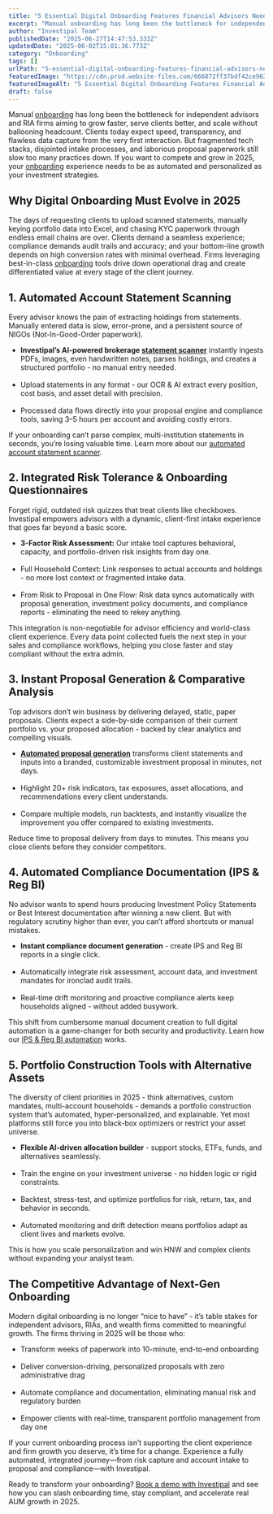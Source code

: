 ```yaml
---
title: "5 Essential Digital Onboarding Features Financial Advisors Need in 2025"
excerpt: "Manual onboarding has long been the bottleneck for independent advisors and RIA firms aiming to grow faster, serve clients better, and scale without ballooning headcount."
author: "Investipal Team"
publishedDate: "2025-06-27T14:47:53.333Z"
updatedDate: "2025-06-02T15:01:36.773Z"
category: "Onboarding"
tags: []
urlPath: "5-essential-digital-onboarding-features-financial-advisors-need-in-2025"
featuredImage: "https://cdn.prod.website-files.com/666872ff37bdf42ce9637d77/683dbc99b12278e395f97c8d_Automating%20the%20Sales%20Journey%20From%20Client%20Intake%20to%20Proposals%20%26%20Compliance%20in%20One%20Platform%20(6).png"
featuredImageAlt: "5 Essential Digital Onboarding Features Financial Advisors Need in 2025"
draft: false
---
```

<p id="">Manual <a href="/blog/onboarding">onboarding</a> has long been the bottleneck for independent advisors and RIA firms aiming to grow faster, serve clients better, and scale without ballooning headcount. Clients today expect speed, transparency, and flawless data capture from the very first interaction. But fragmented tech stacks, disjointed intake processes, and laborious proposal paperwork still slow too many practices down. If you want to compete and grow in 2025, your <a href="/blog/onboarding">onboarding</a> experience needs to be as automated and personalized as your investment strategies.</p><h2 id="">Why Digital Onboarding Must Evolve in 2025</h2><p id="">The days of requesting clients to upload scanned statements, manually keying portfolio data into Excel, and chasing KYC paperwork through endless email chains are over. Clients demand a seamless experience; compliance demands audit trails and accuracy; and your bottom-line growth depends on high conversion rates with minimal overhead. Firms leveraging best-in-class <a href="/blog/onboarding">onboarding</a> tools drive down operational drag and create differentiated value at every stage of the client journey.</p><h2 id="">1. Automated Account Statement Scanning</h2><p id="">Every advisor knows the pain of extracting holdings from statements. Manually entered data is slow, error-prone, and a persistent source of NIGOs (Not-In-Good-Order paperwork).</p><ul id=""><li id=""><strong id="">Investipal’s AI-powered brokerage <a href="/features/automated-statement-scanner">statement scanner</a></strong> instantly ingests PDFs, images, even handwritten notes, parses holdings, and creates a structured portfolio - no manual entry needed.</li> &nbsp;<li id="">Upload statements in any format - our OCR & AI extract every position, cost basis, and asset detail with precision.</li> &nbsp;<li id="">Processed data flows directly into your proposal engine and compliance tools, saving 3–5 hours per account and avoiding costly errors.</li></ul><p id="">If your onboarding can’t parse complex, multi-institution statements in seconds, you’re losing valuable time. Learn more about our <a href="/features/automated-statement-scanner" target="_blank">automated account statement scanner</a>.</p><h2 id="">2. Integrated Risk Tolerance & Onboarding Questionnaires</h2><p id="">Forget rigid, outdated risk quizzes that treat clients like checkboxes. Investipal empowers advisors with a dynamic, client-first intake experience that goes far beyond a basic score.</p><ul id=""><li id=""><strong id="">3-Factor Risk Assessment:</strong> Our intake tool captures behavioral, capacity, and portfolio-driven risk insights from day one.</li> &nbsp;<li id="">Full Household Context: Link responses to actual accounts and holdings - no more lost context or fragmented intake data.</li> &nbsp;<li id="">From Risk to Proposal in One Flow: Risk data syncs automatically with proposal generation, investment policy documents, and compliance reports - eliminating the need to rekey anything.</li></ul><p id="">This integration is non-negotiable for advisor efficiency and world-class client experience.&nbsp;Every data point collected fuels the next step in your sales and compliance workflows, helping you close faster and stay compliant without the extra admin.</p><h2 id="">3. Instant Proposal Generation & Comparative Analysis</h2><p id="">Top advisors don’t win business by delivering delayed, static, paper proposals. Clients expect a side-by-side comparison of their current portfolio vs. your proposed allocation - backed by clear analytics and compelling visuals.</p><ul id=""><li id=""><a href="/blog/how-to-automate-proposal-generation-and-shorten-sales-cycles-for-financial-advisors"><strong id="">Automated proposal generation</strong></a> transforms client statements and inputs into a branded, customizable investment proposal in minutes, not days.</li> &nbsp;<li id="">Highlight 20+ risk indicators, tax exposures, asset allocations, and recommendations every client understands.</li> &nbsp;<li id="">Compare multiple models, run backtests, and instantly visualize the improvement you offer compared to existing investments.</li></ul><p id="">Reduce time to proposal delivery from days to minutes. This means you close clients before they consider competitors.</p><h2 id="">4. Automated Compliance Documentation (IPS & Reg BI)</h2><p id="">No advisor wants to spend hours producing Investment Policy Statements or Best Interest documentation after winning a new client. But with regulatory scrutiny higher than ever, you can’t afford shortcuts or manual mistakes.</p><ul id=""><li id=""><strong id="">Instant compliance document generation</strong> -&nbsp;create IPS and Reg BI reports in a single click.</li> &nbsp;<li id="">Automatically integrate risk assessment, account data, and investment mandates for ironclad audit trails.</li> &nbsp;<li id="">Real-time drift monitoring and proactive compliance alerts keep households aligned - without added busywork.</li></ul><p id="">This shift from cumbersome manual document creation to full digital automation is a game-changer for both security and productivity. Learn how our <a href="/features/investment-policy-statements" target="_blank">IPS & Reg BI automation</a> works.</p><h2 id="">5. Portfolio Construction Tools with Alternative Assets</h2><p id="">The diversity of client priorities in 2025 - think alternatives, custom mandates, multi-account households - demands a portfolio construction system that’s automated, hyper-personalized, and explainable. Yet most platforms still force you into black-box optimizers or restrict your asset universe.</p><ul id=""><li id=""><strong id="">Flexible AI-driven allocation builder</strong> -&nbsp;support stocks, ETFs, funds, and alternatives seamlessly.</li> &nbsp;<li id="">Train the engine on your investment universe - no hidden logic or rigid constraints.</li> &nbsp;<li id="">Backtest, stress-test, and optimize portfolios for risk, return, tax, and behavior in seconds.</li> &nbsp;<li id="">Automated monitoring and drift detection means portfolios adapt as client lives and markets evolve.</li></ul><p id="">This is how you scale personalization and win HNW and complex clients without expanding your analyst team.</p><h2 id="">The Competitive Advantage of Next-Gen Onboarding</h2><p id="">Modern digital onboarding is no longer “nice to have” - it’s table stakes for independent advisors, RIAs, and wealth firms committed to meaningful growth. The firms thriving in 2025 will be those who:</p><ul id=""><li id="">Transform weeks of paperwork into 10-minute, end-to-end onboarding</li> &nbsp;<li id="">Deliver conversion-driving, personalized proposals with zero administrative drag</li> &nbsp;<li id="">Automate compliance and documentation, eliminating manual risk and regulatory burden</li> &nbsp;<li id="">Empower clients with real-time, transparent portfolio management from day one</li></ul><p id="">If your current onboarding process isn’t supporting the client experience and firm growth you deserve, it’s time for a change. Experience a fully automated, integrated journey—from risk capture and account intake to proposal and compliance—with Investipal.</p><p id="">Ready to transform your onboarding? <a href="/book-a-demo" target="_blank">Book a demo with Investipal</a> and see how you can slash onboarding time, stay compliant, and accelerate real AUM growth in 2025.</p>